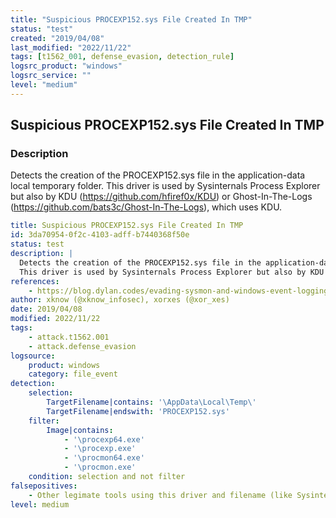 ```yaml
---
title: "Suspicious PROCEXP152.sys File Created In TMP"
status: "test"
created: "2019/04/08"
last_modified: "2022/11/22"
tags: [t1562_001, defense_evasion, detection_rule]
logsrc_product: "windows"
logsrc_service: ""
level: "medium"
---
```


## Suspicious PROCEXP152.sys File Created In TMP

### Description

Detects the creation of the PROCEXP152.sys file in the application-data local temporary folder.
This driver is used by Sysinternals Process Explorer but also by KDU (https://github.com/hfiref0x/KDU) or Ghost-In-The-Logs (https://github.com/bats3c/Ghost-In-The-Logs), which uses KDU.


```yml
title: Suspicious PROCEXP152.sys File Created In TMP
id: 3da70954-0f2c-4103-adff-b7440368f50e
status: test
description: |
  Detects the creation of the PROCEXP152.sys file in the application-data local temporary folder.
  This driver is used by Sysinternals Process Explorer but also by KDU (https://github.com/hfiref0x/KDU) or Ghost-In-The-Logs (https://github.com/bats3c/Ghost-In-The-Logs), which uses KDU.
references:
    - https://blog.dylan.codes/evading-sysmon-and-windows-event-logging/
author: xknow (@xknow_infosec), xorxes (@xor_xes)
date: 2019/04/08
modified: 2022/11/22
tags:
    - attack.t1562.001
    - attack.defense_evasion
logsource:
    product: windows
    category: file_event
detection:
    selection:
        TargetFilename|contains: '\AppData\Local\Temp\'
        TargetFilename|endswith: 'PROCEXP152.sys'
    filter:
        Image|contains:
            - '\procexp64.exe'
            - '\procexp.exe'
            - '\procmon64.exe'
            - '\procmon.exe'
    condition: selection and not filter
falsepositives:
    - Other legimate tools using this driver and filename (like Sysinternals). Note - Clever attackers may easily bypass this detection by just renaming the driver filename. Therefore just Medium-level and don't rely on it.
level: medium

```
